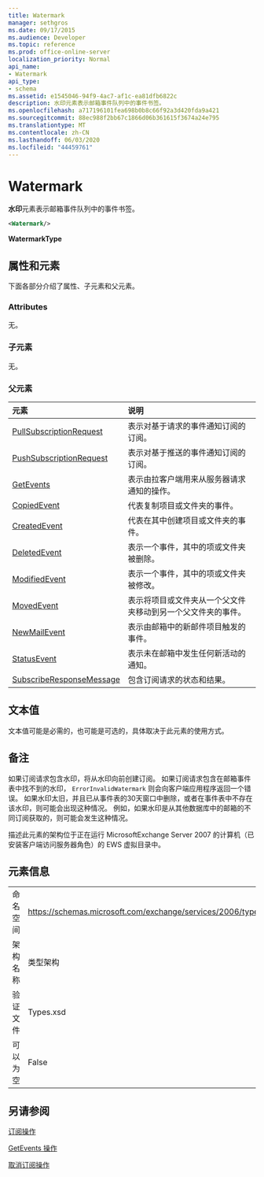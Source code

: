```yaml
---
title: Watermark
manager: sethgros
ms.date: 09/17/2015
ms.audience: Developer
ms.topic: reference
ms.prod: office-online-server
localization_priority: Normal
api_name:
- Watermark
api_type:
- schema
ms.assetid: e1545046-94f9-4ac7-af1c-ea81dfb6822c
description: 水印元素表示邮箱事件队列中的事件书签。
ms.openlocfilehash: a717196101fea698b0b8c66f92a3d420fda9a421
ms.sourcegitcommit: 88ec988f2bb67c1866d06b361615f3674a24e795
ms.translationtype: MT
ms.contentlocale: zh-CN
ms.lasthandoff: 06/03/2020
ms.locfileid: "44459761"
---
```

# <a name="watermark"></a>Watermark

**水印**元素表示邮箱事件队列中的事件书签。 
  
```xml
<Watermark/>
```

 **WatermarkType**
## <a name="attributes-and-elements"></a>属性和元素

下面各部分介绍了属性、子元素和父元素。
  
### <a name="attributes"></a>Attributes

无。
  
### <a name="child-elements"></a>子元素

无。
  
### <a name="parent-elements"></a>父元素

|**元素**|**说明**|
|:-----|:-----|
|[PullSubscriptionRequest](pullsubscriptionrequest.md) <br/> |表示对基于请求的事件通知订阅的订阅。  <br/> |
|[PushSubscriptionRequest](pushsubscriptionrequest.md) <br/> |表示对基于推送的事件通知订阅的订阅。  <br/> |
|[GetEvents](getevents.md) <br/> |表示由拉客户端用来从服务器请求通知的操作。  <br/> |
|[CopiedEvent](copiedevent.md) <br/> |代表复制项目或文件夹的事件。  <br/> |
|[CreatedEvent](createdevent.md) <br/> |代表在其中创建项目或文件夹的事件。  <br/> |
|[DeletedEvent](deletedevent.md) <br/> |表示一个事件，其中的项或文件夹被删除。  <br/> |
|[ModifiedEvent](modifiedevent.md) <br/> |表示一个事件，其中的项或文件夹被修改。  <br/> |
|[MovedEvent](movedevent.md) <br/> |表示将项目或文件夹从一个父文件夹移动到另一个父文件夹的事件。  <br/> |
|[NewMailEvent](newmailevent.md) <br/> |表示由邮箱中的新邮件项目触发的事件。  <br/> |
|[StatusEvent](statusevent.md) <br/> |表示未在邮箱中发生任何新活动的通知。  <br/> |
|[SubscribeResponseMessage](subscriberesponsemessage.md) <br/> |包含订阅请求的状态和结果。  <br/> |
   
## <a name="text-value"></a>文本值

文本值可能是必需的，也可能是可选的，具体取决于此元素的使用方式。
  
## <a name="remarks"></a>备注

如果订阅请求包含水印，将从水印向前创建订阅。 如果订阅请求包含在邮箱事件表中找不到的水印， `ErrorInvalidWatermark` 则会向客户端应用程序返回一个错误。 如果水印太旧，并且已从事件表的30天窗口中删除，或者在事件表中不存在该水印，则可能会出现这种情况。 例如，如果水印是从其他数据库中的邮箱的不同订阅获取的，则可能会发生这种情况。 
  
描述此元素的架构位于正在运行 MicrosoftExchange Server 2007 的计算机（已安装客户端访问服务器角色）的 EWS 虚拟目录中。
  
## <a name="element-information"></a>元素信息

|||
|:-----|:-----|
|命名空间  <br/> |https://schemas.microsoft.com/exchange/services/2006/types  <br/> |
|架构名称  <br/> |类型架构  <br/> |
|验证文件  <br/> |Types.xsd  <br/> |
|可以为空  <br/> |False  <br/> |
   
## <a name="see-also"></a>另请参阅



[订阅操作](subscribe-operation.md)
  
[GetEvents 操作](getevents-operation.md)
  
[取消订阅操作](unsubscribe-operation.md)

